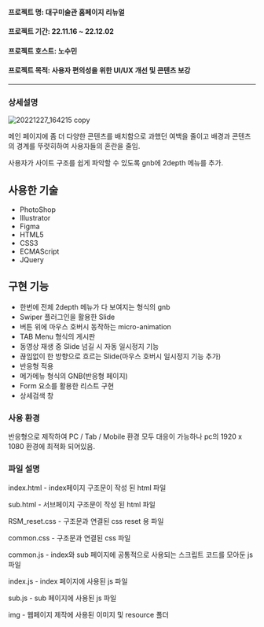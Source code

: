 #### 프로젝트 명: 대구미술관 홈페이지 리뉴얼
#### 프로젝트 기간: 22.11.16 ~ 22.12.02
#### 프로젝트 호스트: 노수민
#### 프로젝트 목적: 사용자 편의성을 위한 UI/UX 개선 및 콘텐츠 보강
------------
### 상세설명
![20221227_164215 copy](https://user-images.githubusercontent.com/117888227/209630491-a342c193-8f4c-4392-a872-fa045190ad2c.png)

메인 페이지에 좀 더 다양한 콘텐츠를 배치함으로 과했던 여백을 줄이고 배경과 콘텐츠의 경계를 뚜렷히하여 사용자들의 혼란을 줄임.

사용자가 사이트 구조를 쉽게 파악할 수 있도록 gnb에 2depth 메뉴를 추가.

## 사용한 기술
+ PhotoShop
+ Illustrator
+ Figma
+ HTML5
+ CSS3
+ ECMAScript
+ JQuery

## 구현 기능
+ 한번에 전체 2depth 메뉴가 다 보여지는 형식의 gnb
+ Swiper 플러그인을 활용한 Slide
+ 버튼 위에 마우스 호버시 동작하는 micro-animation
+ TAB Menu 형식의 게시판
+ 동영상 재생 중 Slide 넘길 시 자동 일시정지 기능
+ 끊임없이 한 방향으로 흐르는 Slide(마우스 호버시 일시정지 기능 추가)
+ 반응형 적용
+ 메가메뉴 형식의 GNB(반응형 페이지)
+ Form 요소를 활용한  리스트 구현
+ 상세검색 창

### 사용 환경
반응형으로 제작하여 PC / Tab / Mobile 환경 모두 대응이 가능하나 pc의 1920 x 1080 환경에 최적화 되어있음.

### 파일 설명
index.html - index페이지 구조문이 작성 된 html 파일

sub.html - 서브페이지 구조문이 작성 된 html 파일

RSM_reset.css - 구조문과 연결된 css reset 용 파일

common.css - 구조문과 연결된 css 파일

common.js - index와 sub 페이지에 공통적으로 사용되는 스크립트 코드를 모아둔 js 파일

index.js - index 페이지에 사용된 js 파일

sub.js - sub 페이지에 사용된 js 파일

img - 웹페이지 제작에 사용된 이미지 및 resource 폴더
